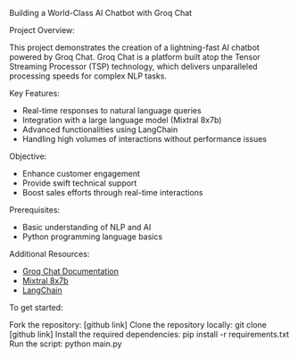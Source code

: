  Building a World-Class AI Chatbot with Groq Chat

Project Overview:

This project demonstrates the creation of a lightning-fast AI chatbot powered by Groq Chat. Groq Chat is a platform built atop the Tensor Streaming Processor (TSP) technology, which delivers unparalleled processing speeds for complex NLP tasks.

Key Features:

- Real-time responses to natural language queries
- Integration with a large language model (Mixtral 8x7b)
- Advanced functionalities using LangChain
- Handling high volumes of interactions without performance issues

Objective:

- Enhance customer engagement
- Provide swift technical support
- Boost sales efforts through real-time interactions

Prerequisites:

- Basic understanding of NLP and AI
- Python programming language basics

Additional Resources:

- [Groq Chat Documentation](…)
- [Mixtral 8x7b](…)
- [LangChain](…)

To get started:

Fork the repository: [github link]
Clone the repository locally: git clone [github link]
Install the required dependencies: pip install -r requirements.txt
Run the script: python main.py
